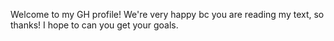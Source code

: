 Welcome to my GH profile! We're very happy bc you are reading my text, so thanks! I hope to can you get your goals.

